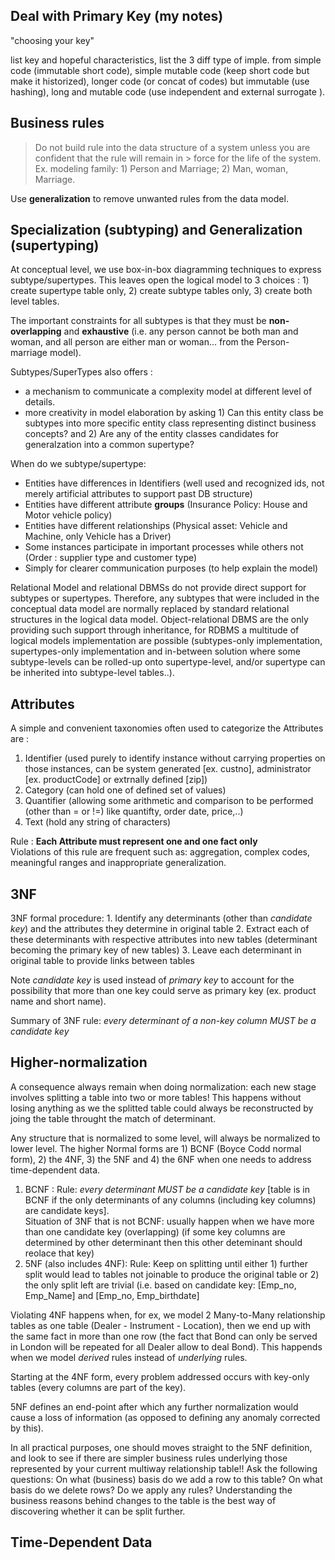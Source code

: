 ## Deal with Primary Key (my notes)

 "choosing your key" 
 
 list key and hopeful characteristics, list the 3 diff type of imple. from simple code (immutable short code), simple mutable code (keep short code but make it historized), longer code (or concat of codes) but immutable (use hashing), long and mutable code (use independent and external surrogate ).
 


## Business rules

> Do not build rule into the data structure of a system unless you are confident that the rule will remain in > force for the life of the system.   Ex. modeling family:  1) Person and Marriage;  2) Man, woman, Marriage.

Use **generalization** to remove unwanted rules from the data model.

 
## Specialization (subtyping) and Generalization (supertyping)

At conceptual level, we use box-in-box diagramming techniques to express subtype/supertypes.  This leaves open the logical model to 3 choices :  1) create supertype table only, 2) create subtype tables only, 3) create both level tables.

The important constraints for all subtypes is that they must be **non-overlapping** and **exhaustive** (i.e. any person cannot be both man and woman, and all person are either man or woman... from the Person-marriage model).

Subtypes/SuperTypes also offers :
  * a mechanism to communicate a complexity model at different level of details.  
  * more creativity in model elaboration by asking 1) Can this entity class be subtypes into more specific entity class representing distinct business concepts? and 2) Are any of the entity classes candidates for generalzation into a common supertype?

When do we subtype/supertype:
  * Entities have differences in Identifiers (well used and recognized ids, not merely artificial attributes to support past DB structure)
  * Entities have different attribute **groups** (Insurance Policy: House and Motor vehicle policy)
  * Entities have different relationships (Physical asset: Vehicle and Machine, only Vehicle has a Driver)
  * Some instances participate in important processes while others not (Order : supplier type and customer type)
  * Simply for clearer communication purposes (to help explain the model)

Relational Model and relational DBMSs do not provide direct support for subtypes or supertypes. Therefore, any subtypes that were included in the conceptual data model are normally replaced by standard relational structures in the logical data model.   Object-relational DBMS are the only providing such support through inheritance, for RDBMS a multitude of logical models implementation are possible (subtypes-only implementation, supertypes-only implementation and in-between solution where some subtype-levels can be rolled-up onto supertype-level, and/or supertype can be inherited into subtype-level tables..).


## Attributes 
 
A simple and convenient taxonomies often used to categorize the Attributes are :
	
  1. Identifier (used purely to identify instance without carrying properties on those instances, can be system generated [ex. custno], administrator [ex. productCode] or extrnally defined [zip])
  2. Category (can hold one of defined set of values)
  3. Quantifier (allowing some arithmetic and comparison to be performed (other than = or !=) like quantifty, order date, price,..)
  4. Text (hold any string of characters) 

Rule : **Each Attribute must represent one and one fact only**   
Violations of this rule are frequent such as: aggregation, complex codes, meaningful ranges and inappropriate generalization.


## 3NF

3NF formal procedure:
	1. Identify any determinants (other than *candidate key*) and the attributes they determine in original table
	2. Extract each of these determinants with respective attributes into new tables (determinant becoming the primary key of new tables)
	3. Leave each determinant in original table to provide links between tables 

Note *candidate key* is used instead of *primary key* to account for the possibility that more than one key could serve as primary key (ex. product name and short name).

Summary of 3NF rule:  *every determinant of a non-key column MUST be a candidate key*



## Higher-normalization 

A consequence always remain when doing normalization: each new stage involves splitting a table into two or more tables!   This happens without losing anything as we the splitted table could always be reconstructed by joing the table throught the  match of determinant. 
  
Any structure that is normalized to some level, will always be normalized to lower level.  The higher Normal forms are 1) BCNF (Boyce Codd normal form), 2) the 4NF, 3) the 5NF and 4) the 6NF when one needs to address time-dependent data.

  1. BCNF :
  	Rule: *every determinant MUST be a candidate key*  [table is in BCNF if the only determinants of any columns (including key columns) are candidate keys].  
	Situation of 3NF that is not BCNF: usually happen when we have more than one candidate key (overlapping) (if some key columns are determined by other determinant then this other deteminant should reolace that key)
  2. 5NF (also includes 4NF):
  	 Rule: Keep on splitting until either 1) further split would lead to tables not joinable to produce the original table or 2) the only split left are trivial (i.e. based on candidate key:  [Emp_no, Emp_Name] and [Emp_no, Emp_birthdate]
	  

Violating 4NF happens when, for ex, we model 2 Many-to-Many relationship tables as one table (Dealer - Instrument - Location), then we end up with the same fact in more than one row (the fact that Bond can only be served in London will be repeated for all Dealer allow to deal Bond).   This happends when we model *derived* rules instead of *underlying* rules. 

Starting at the 4NF form, every problem addressed occurs with key-only tables (every columns are part of the key).

5NF defines an end-point after which any further normalization would cause a loss of information (as opposed to defining any anomaly corrected by this).

In all practical purposes,  one should moves straight to the 5NF definition, and look to see if there are simpler business rules underlying those represented by your current multiway relationship table!!  Ask the following questions: On what (business) basis do we add a row to this table? On what basis do we delete rows? Do we apply any rules? Understanding the business reasons behind changes to the table is the best way of discovering whether it can be split further.



## Time-Dependent Data









